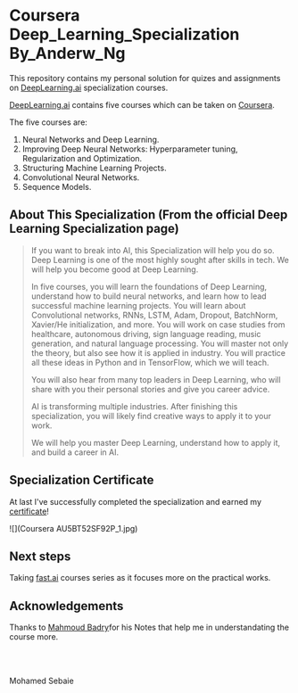 # Coursera Deep_Learning_Specialization By_Anderw_Ng

This repository contains my personal solution for quizes and assignments on [DeepLearning.ai](https://deeplearning.ai) specialization courses.

[DeepLearning.ai](https://deeplearning.ai)  contains five courses which can be taken on [Coursera](https://www.coursera.org/specializations/deep-learning).

The five courses are:

1. Neural Networks and Deep Learning.
2. Improving Deep Neural Networks: Hyperparameter tuning, Regularization and Optimization.
3. Structuring Machine Learning Projects.
4. Convolutional Neural Networks.
5. Sequence Models.

## About This Specialization (From the official Deep Learning Specialization page)

> If you want to break into AI, this Specialization will help you do so. Deep Learning is one of the most highly sought after skills in tech. We will help you become good at Deep Learning.
>
> In five courses, you will learn the foundations of Deep Learning, understand how to build neural networks, and learn how to lead successful machine learning projects. You will learn about Convolutional networks, RNNs, LSTM, Adam, Dropout, BatchNorm, Xavier/He initialization, and more. You will work on case studies from healthcare, autonomous driving, sign language reading, music generation, and natural language processing. You will master not only the theory, but also see how it is applied in industry. You will practice all these ideas in Python and in TensorFlow, which we will teach.
>
> You will also hear from many top leaders in Deep Learning, who will share with you their personal stories and give you career advice.
>
> AI is transforming multiple industries. After finishing this specialization, you will likely find creative ways to apply it to your work.
>
> We will help you master Deep Learning, understand how to apply it, and build a career in AI.



## Specialization Certificate

At last I've successfully completed the specialization and earned my [certificate](https://www.coursera.org/account/accomplishments/specialization/certificate/AU5BT52SF92P)!

![](Coursera AU5BT52SF92P_1.jpg)







## Next steps

Taking [fast.ai](http://www.fast.ai/) courses series as it focuses more on the practical works.

## Acknowledgements

Thanks to [Mahmoud Badry](https://github.com/mbadry1)for his Notes that help me in understandating the course more.

<br/>

<br/>

Mohamed Sebaie 
